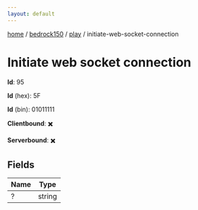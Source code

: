 ```yaml
---
layout: default
---
```


[home](/)  /  [bedrock150](/protocol/bedrock150)  /  [play](/protocol/bedrock150/play)  /  initiate-web-socket-connection

# Initiate web socket connection

**Id**: 95

**Id** (hex): 5F

**Id** (bin): 01011111

**Clientbound**: ✖️

**Serverbound**: ✖️

## Fields

Name | Type
---|---
? | string

